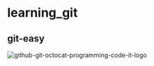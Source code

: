 # learning_git
## git-easy

![github-git-octocat-programming-code-it-logo](https://user-images.githubusercontent.com/46284108/128545559-190050b0-3309-40ee-b5bb-b37d5106f660.jpg)
